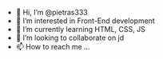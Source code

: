 - 👋 Hi, I’m @pietras333
- 👀 I’m interested in Front-End development
- 🌱 I’m currently learning HTML, CSS, JS
- 💞️ I’m looking to collaborate on jd
- 📫 How to reach me ...

<!---
pietras333/pietras333 is a ✨ special ✨ repository because its `README.md` (this file) appears on your GitHub profile.
You can click the Preview link to take a look at your changes.
--->
